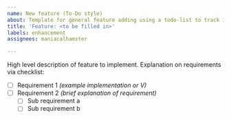 ```yaml
---
name: New feature (To-Do style)
about: Template for general feature adding using a todo-list to track issue completion.
title: 'Feature: <to be filled in>'
labels: enhancement
assignees: maniacalhamster

---
```


High level description of feature to implement.
Explanation on requirements via checklist:

- [ ] Requirement 1 *(example implementation or V)*
- [ ] Requirement 2 *(brief explanation of requirement)*
  - [ ] Sub requirement a
  - [ ] Sub requirement b
